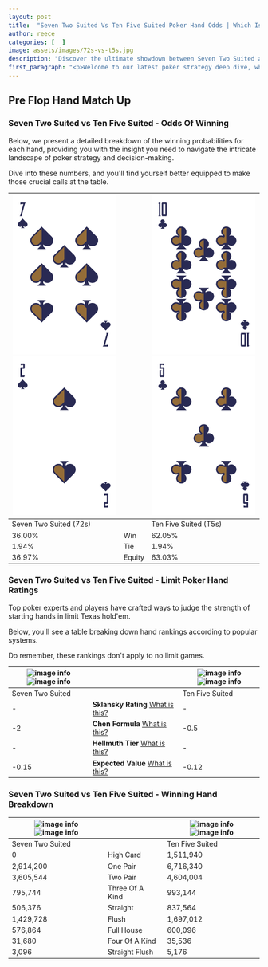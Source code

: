 ```yaml
---
layout: post
title:  "Seven Two Suited Vs Ten Five Suited Poker Hand Odds | Which Is The Better Hand In Poker? A Complete Guide"
author: reece
categories: [  ]
image: assets/images/72s-vs-t5s.jpg
description: "Discover the ultimate showdown between Seven Two Suited and Ten Five Suited in poker! Uncover the odds, strategies, and scenarios where one hand triumphs over the other. Get ready to up your poker game with this thrilling analysis."
first_paragraph: "<p>Welcome to our latest poker strategy deep dive, where we're pitting two distinct hands against each other in a high-stakes showdown: Seven Two Suited vs Ten Five Suited.</p><p>In the dynamic world of poker, every decision counts, and knowing which hand holds the upper hand is key to your success at the table.</p><p>In this article, we'll dissect these two hands, explore the scenarios where one dominates the other, and equip you with the knowledge to make strategic choices that can tip the odds in your favor.</p><p>Get ready to unravel the intriguing dynamics of these poker hands and elevate your game to new heights.</p>"
---
```




[comment]: # (sp0)

## Pre Flop Hand Match Up

<div class="table hand-ratings" markdown="1"> 



### Seven Two Suited vs Ten Five Suited - Odds Of Winning

Below, we present a detailed breakdown of the winning probabilities for each hand, providing you with the insight you need to navigate the intricate landscape of poker strategy and decision-making. 

Dive into these numbers, and you'll find yourself better equipped to make those crucial calls at the table.


    
| ![image info](assets/images/hand1/7.png) ![image info](assets/images/hand1/2.png) |  | ![image info](assets/images/hand2/t.png) ![image info](assets/images/hand2/5.png) |
| -------- | -------- | -------- |
| Seven Two Suited (72s) |  | Ten Five Suited (T5s) |
| 36.00% | Win | 62.05% |
| 1.94% | Tie | 1.94% |
| 36.97% | Equity | 63.03% |




[comment]: # (sp1)



### Seven Two Suited vs Ten Five Suited - Limit Poker Hand Ratings

Top poker experts and players have crafted ways to judge the strength of starting hands in limit Texas hold'em. 

Below, you'll see a table breaking down hand rankings according to popular systems. 

Do remember, these rankings don't apply to no limit games.


    
| ![image info](https://www.riverpairs.com/assets/images/hand1/7.png) ![image info](https://www.riverpairs.com/assets/images/hand1/2.png) |  | ![image info](https://www.riverpairs.com/assets/images/hand2/t.png) ![image info](https://www.riverpairs.com/assets/images/hand2/5.png) |
| -------- | -------- | -------- |
| Seven Two Suited |  | Ten Five Suited |
| - | **Sklansky Rating** [What is this?](/sklansky-rating-explained) | - |
| -2 | **Chen Formula** [What is this?](/chen-formula-explained) | -0.5 |
| - | **Hellmuth Tier** [What is this?](/Hellmuth-tier-explained) | - |
| -0.15 | **Expected Value** [What is this?](/expected-value-explained) | -0.12 |




[comment]: # (sp2)



### Seven Two Suited vs Ten Five Suited - Winning Hand Breakdown


    
| ![image info](https://www.riverpairs.com/assets/images/hand1/7.png) ![image info](https://www.riverpairs.com/assets/images/hand1/2.png) |  | ![image info](https://www.riverpairs.com/assets/images/hand2/t.png) ![image info](https://www.riverpairs.com/assets/images/hand2/5.png) |
| -------- | -------- | -------- |
| Seven Two Suited |  | Ten Five Suited |
| 0 | High Card | 1,511,940 |
| 2,914,200 | One Pair | 6,716,340 |
| 3,605,544 | Two Pair | 4,604,004 |
| 795,744 | Three Of A Kind | 993,144 |
| 506,376 | Straight | 837,564 |
| 1,429,728 | Flush | 1,697,012 |
| 576,864 | Full House | 600,096 |
| 31,680 | Four Of A Kind | 35,536 |
| 3,096 | Straight Flush | 5,176 |




[comment]: # (sp3)



</div>

[comment]: # (sp4)



[comment]: # (sp5)

